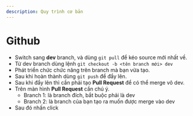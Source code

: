 ```yaml
---
description: Quy trình cơ bản
---
```


# Github

* Switch sang **dev** branch, và dùng `git pull` để kéo source mới nhất về.
* Từ dev branch dùng lệnh `git checkout -b <tên branch mới> dev`&#x20;
* Phát triển chức chức năng trên branch mà bạn vừa tạo.
* Sau khi hoàn thành dùng `git push` để đẩy lên.
* Sau khi đẩy lên thì cần phải tạo **Pull Request** để có thể merge vô dev.
* Trên màn hình **Pull Request**  cần chú ý.
  * Branch 1: là branch đích, bắt buộc phải là dev
  * Branch 2: là branch của bạn tạo ra muốn được merge vào dev
* Sau đó nhấn click&#x20;
